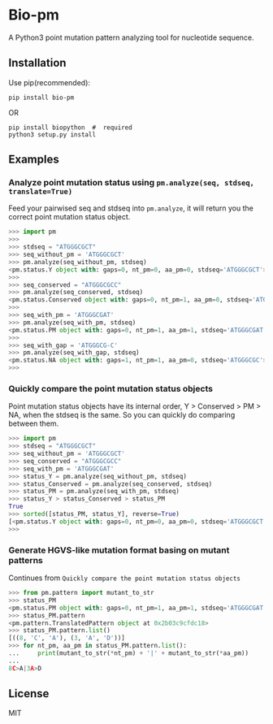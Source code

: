# Bio-pm
A Python3 point mutation pattern analyzing tool for nucleotide sequence.

## Installation

Use pip(recommended):

```
pip install bio-pm
```

OR

```
pip install biopython  #  required
python3 setup.py install
```

## Examples
### Analyze point mutation status using `pm.analyze(seq, stdseq, translate=True)`

Feed your pairwised seq and stdseq into `pm.analyze`, it will return you the correct point mutation status object.

```python
>>> import pm
>>> 
>>> stdseq = "ATGGGCGCT"
>>> seq_without_pm = 'ATGGGCGCT'
>>> pm.analyze(seq_without_pm, stdseq)
<pm.status.Y object with: gaps=0, nt_pm=0, aa_pm=0, stdseq='ATGGGCGCT'>
>>> 
>>> seq_conserved = "ATGGGCGCC"
>>> pm.analyze(seq_conserved, stdseq)
<pm.status.Conserved object with: gaps=0, nt_pm=1, aa_pm=0, stdseq='ATGGGCGCC'>
>>> 
>>> seq_with_pm = 'ATGGGCGAT'
>>> pm.analyze(seq_with_pm, stdseq)
<pm.status.PM object with: gaps=0, nt_pm=1, aa_pm=1, stdseq='ATGGGCGAT'>
>>> 
>>> seq_with_gap = 'ATGGGCG-C'
>>> pm.analyze(seq_with_gap, stdseq)
<pm.status.NA object with: gaps=1, nt_pm=1, aa_pm=0, stdseq='ATGGGCGC'>
>>> 

```

### Quickly compare the point mutation status objects

Point mutation status objects have its internal order, Y > Conserved > PM > NA, when the stdseq is the same. So you can quickly do comparing between them.

```python
>>> import pm
>>> stdseq = "ATGGGCGCT"
>>> seq_without_pm = 'ATGGGCGCT'
>>> seq_conserved = "ATGGGCGCC"
>>> seq_with_pm = 'ATGGGCGAT'
>>> status_Y = pm.analyze(seq_without_pm, stdseq)
>>> status_Conserved = pm.analyze(seq_conserved, stdseq)
>>> status_PM = pm.analyze(seq_with_pm, stdseq)
>>> status_Y > status_Conserved > status_PM
True
>>> sorted([status_PM, status_Y], reverse=True)
[<pm.status.Y object with: gaps=0, nt_pm=0, aa_pm=0, stdseq='ATGGGCGCT'>, <pm.status.PM object with: gaps=0, nt_pm=1, aa_pm=1, stdseq='ATGGGCGAT'>]
>>>

```

### Generate HGVS-like mutation format basing on mutant patterns
Continues from `Quickly compare the point mutation status objects`

```python
>>> from pm.pattern import mutant_to_str
>>> status_PM
<pm.status.PM object with: gaps=0, nt_pm=1, aa_pm=1, stdseq='ATGGGCGAT'>
>>> status_PM.pattern
<pm.pattern.TranslatedPattern object at 0x2b03c9cfdc18>
>>> status_PM.pattern.list()
[((8, 'C', 'A'), (3, 'A', 'D'))]
>>> for nt_pm, aa_pm in status_PM.pattern.list():
...     print(mutant_to_str(*nt_pm) + '|' + mutant_to_str(*aa_pm))
...
8C>A|3A>D

``` 

License
----
MIT